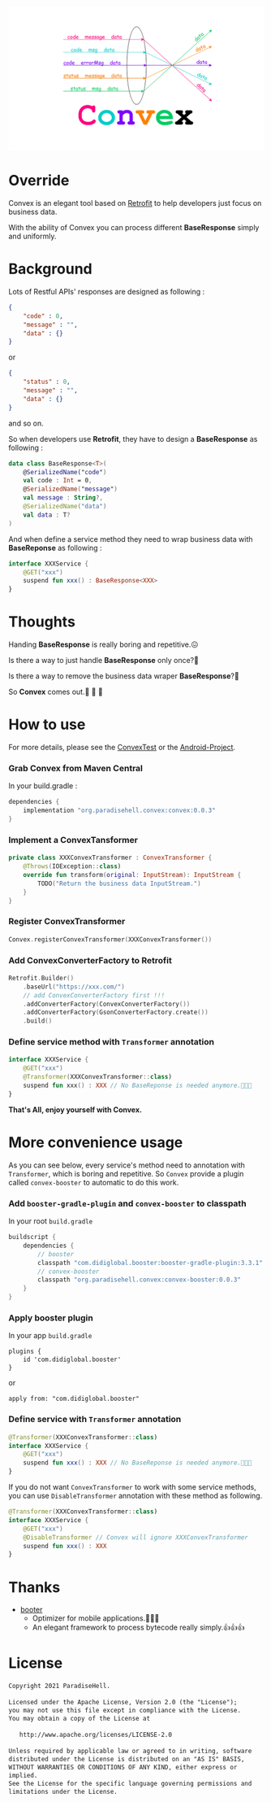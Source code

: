 ![Convex](static/Convex.png)

# Override
Convex is an elegant tool based on [Retrofit](https://github.com/square/retrofit)
to help developers just focus on business data.

With the ability of Convex you can process different **BaseResponse** simply
and uniformly.

# Background
Lots of Restful APIs' responses are designed as following :

```json
{
	"code" : 0,
	"message" : "",
	"data" : {}
}
```

or

```json
{
	"status" : 0,
	"message" : "",
	"data" : {}
}
```

and so on.

So when developers use **Retrofit**, they have to design a **BaseResponse**
as following :

```kotlin
data class BaseResponse<T>(
	@SerializedName("code")
	val code : Int = 0,
	@SerializedName("message")
	val message : String?,
	@SerializedName("data")
	val data : T?
)
```

And when define a service method they need to wrap business data with
**BaseReponse** as following :

```kotlin
interface XXXService {
	@GET("xxx")
	suspend fun xxx() : BaseResponse<XXX>
}
```

# Thoughts

Handing **BaseResponse** is really boring and repetitive.😖

Is there a way to just handle **BaseResponse** only once?🤔

Is there a way to remove the business data wraper **BaseResponse**?🤔

So **Convex** comes out.🎉 🎉 🎉

# How to use

For more details, please see the [ConvexTest](https://github.com/ParadiseHell/convex/blob/main/convex/src/test/kotlin/org/paradisehell/convex/ConvexTest.kt) or the [Android-Project](https://github.com/ParadiseHell/convex/blob/main/app/src/main/java/org/paradisehell/convex/MainActivity.kt).

### Grab Convex from Maven Central

In your build.gradle :

```gradle
dependencies {
    implementation "org.paradisehell.convex:convex:0.0.3"
}
```

### Implement a ConvexTansformer

```kotlin
private class XXXConvexTransformer : ConvexTransformer {
	@Throws(IOException::class)
	override fun transform(original: InputStream): InputStream {
		TODO("Return the business data InputStream.")
	}
}
```

### Register ConvexTransformer

```kotlin
Convex.registerConvexTransformer(XXXConvexTransformer())
```

### Add ConvexConverterFactory to Retrofit

```kotlin
Retrofit.Builder()
	.baseUrl("https://xxx.com/")
	// add ConvexConverterFactory first !!!
	.addConverterFactory(ConvexConverterFactory())
	.addConverterFactory(GsonConverterFactory.create())
	.build()
```

### Define service method with `Transformer` annotation

```kotlin
interface XXXService {
	@GET("xxx")
	@Transformer(XXXConvexTransformer::class)
	suspend fun xxx() : XXX // No BaseReponse is needed anymore.👻👻👻
}
```

**That's All, enjoy yourself with Convex.**

# More convenience usage

As you can see below, every service's method need to annotation with `Transformer`,
which is boring and repetitive. So `Convex` provide a plugin called `convex-booster`
to automatic to do this work.

### Add `booster-gradle-plugin` and `convex-booster` to classpath

In your root `build.gradle`

```gradle
buildscript {
    dependencies {
        // booster
        classpath "com.didiglobal.booster:booster-gradle-plugin:3.3.1"
		// convex-booster
        classpath "org.paradisehell.convex:convex-booster:0.0.3"
    }
}
```

### Apply booster plugin

In your app `build.gradle`
```
plugins {
    id 'com.didiglobal.booster'
}
```

or 

```
apply from: "com.didiglobal.booster"
```

### Define service with `Transformer` annotation

```kotlin
@Transformer(XXXConvexTransformer::class)
interface XXXService {
	@GET("xxx")
	suspend fun xxx() : XXX // No BaseReponse is needed anymore.👻👻👻
}
```

If you do not want `ConvexTransformer` to work with some service methods, you
can use `DisableTransformer` annotation with these method as following.

```kotlin
@Transformer(XXXConvexTransformer::class)
interface XXXService {
	@GET("xxx")
	@DisableTransformer // Convex will ignore XXXConvexTransformer
	suspend fun xxx() : XXX 
}
```

# Thanks

- [booter](https://github.com/didi/booster)
	- Optimizer for mobile applications.🚀🚀🚀
	- An elegant framework to process bytecode really simply.👍👍👍

License
=======

    Copyright 2021 ParadiseHell.

    Licensed under the Apache License, Version 2.0 (the "License");
    you may not use this file except in compliance with the License.
    You may obtain a copy of the License at

       http://www.apache.org/licenses/LICENSE-2.0

    Unless required by applicable law or agreed to in writing, software
    distributed under the License is distributed on an "AS IS" BASIS,
    WITHOUT WARRANTIES OR CONDITIONS OF ANY KIND, either express or implied.
    See the License for the specific language governing permissions and
    limitations under the License.
